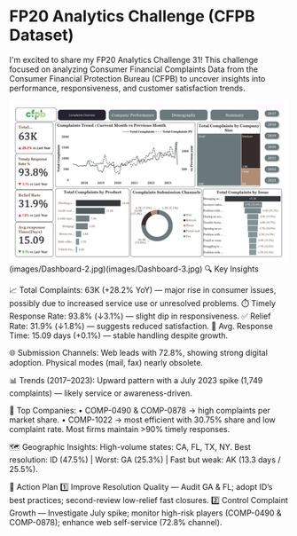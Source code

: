 # FP20 Analytics Challenge (CFPB Dataset)

I'm excited to share my FP20 Analytics Challenge 31!
This challenge focused on analyzing Consumer Financial Complaints Data from the Consumer Financial Protection Bureau (CFPB) to uncover insights into performance, responsiveness, and customer satisfaction trends.

![CFPB Analytics Dashboard](images/Dashboard-1.jpg)(images/Dashboard-2.jpg)(images/Dashboard-3.jpg)
🔍 Key Insights 

📈 Total Complaints: 63K (+28.2% YoY) — major rise in consumer issues, possibly due to increased service use or unresolved problems. 
⏱️ Timely Response Rate: 93.8% (↓3.1%) — slight dip in responsiveness.
✅ Relief Rate: 31.9% (↓1.8%) — suggests reduced satisfaction. 
📅 Avg. Response Time: 15.09 days (+0.1%) — stable handling despite growth.

🌐 Submission Channels: 
Web leads with 72.8%, showing strong digital adoption. Physical modes (mail, fax) nearly obsolete. 

📊 Trends (2017–2023): 
Upward pattern with a July 2023 spike (1,749 complaints) — likely service or awareness-driven. 

🏢 Top Companies: 
• COMP-0490 & COMP-0878 → high complaints per market share. 
• COMP-1022 → most efficient with 30.75% share and low complaint rate. 
Most firms maintain >90% timely responses.

🗺️ Geographic Insights: 
High-volume states: CA, FL, TX, NY. 
Best resolution: ID (47.5%) | Worst: GA (25.3%) | Fast but weak: AK (13.3 days / 25.5%).

🧭 Action Plan 
1️⃣ Improve Resolution Quality — Audit GA & FL; adopt ID’s best practices; second-review low-relief fast closures. 
2️⃣ Control Complaint Growth — Investigate July spike; monitor high-risk players (COMP-0490 & COMP-0878); enhance web self-service (72.8% channel).
